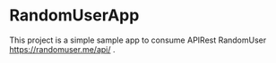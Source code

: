 # RandomUserApp
This project is a simple sample app to consume APIRest RandomUser https://randomuser.me/api/ .
